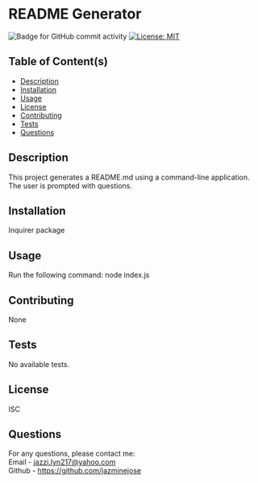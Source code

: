 # README Generator
  ![Badge for GitHub commit activity](https://img.shields.io/github/commit-activity/w/jazminejose/GoodREADME?style=for-the-badge)
  [![License: MIT](https://img.shields.io/badge/License-ISC-yellow.svg)](https://opensource.org/licenses/ISC?style=for-the-badge)


## Table of Content(s)

- [Description](#description)
- [Installation](#installation)
- [Usage](#usage)
- [License](#license)
- [Contributing](#contributing)
- [Tests](#tests)
- [Questions](#questions)

## Description
This project generates a README.md using a command-line application. The user is prompted with questions. 

## Installation
Inquirer package

## Usage
Run the following command: 
node index.js

## Contributing
None

## Tests
No available tests.

## License
ISC

## Questions
For any questions, please contact me:<br>
Email - jazzi.lyn217@yahoo.com<br>
Github - https://github.com/jazminejose<br>
